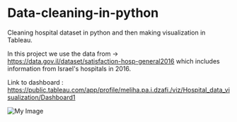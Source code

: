 # Data-cleaning-in-python
Cleaning hospital dataset in python and then making visualization in Tableau.

In this project we use the data from -> https://data.gov.il/dataset/satisfaction-hosp-general2016 which includes information from Israel's hospitals in 2016. 

Link to dashboard : https://public.tableau.com/app/profile/meliha.pa.i.dzafi./viz/Hospital_data_visualization/Dashboard1

![My Image](slika.jpg)


